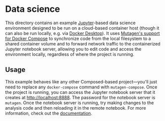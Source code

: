 # Data science

This directory contains an example [Jupyter](https://jupyter.org/)-based data
science environment designed to be run on a cloud-based container host (though
it can also be run locally, e.g. via
[Docker Desktop](https://www.docker.com/products/docker-desktop)). It uses
[Mutagen's support for Docker Compose](https://mutagen.io/documentation/orchestration/compose)
to synchronize code from the local filesystem to a shared container volume and
to forward network traffic to the containerized Jupyter notebook server,
allowing you to edit code and access the environment locally, regardless of
where the project is running.


## Usage

This example behaves like any other Composed-based project—you'll just need to
replace any `docker-compose` command with `mutagen-compose`. Once the project is
running, you can access the Jupyter notebook server that it creates at
[http://localhost:8888](http://localhost:8888). The password for the notebook
server is `mutagen`. Once the notebook server is running, try making changes to
the analysis code and then reloading it in the remote notebook. For more
information, check out the
[documentation](https://mutagen.io/documentation/orchestration/compose).
